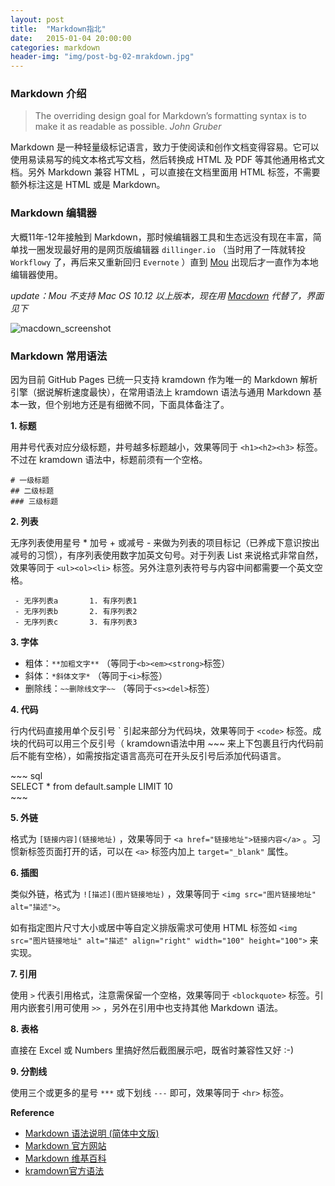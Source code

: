 ```yaml
---
layout: post
title:  "Markdown指北"
date:   2015-01-04 20:00:00
categories: markdown
header-img: "img/post-bg-02-mrakdown.jpg"
---
```


### Markdown 介绍

> The overriding design goal for Markdown’s formatting syntax is to make it as readable as possible. *John Gruber*

Markdown 是一种轻量级标记语言，致力于使阅读和创作文档变得容易。它可以使用易读易写的纯文本格式写文档，然后转换成 HTML 及 PDF 等其他通用格式文档。另外 Markdown 兼容 HTML ，可以直接在文档里面用 HTML 标签，不需要额外标注这是 HTML 或是 Markdown。

### Markdown 编辑器

大概11年-12年接触到 Markdown，那时候编辑器工具和生态远没有现在丰富，简单找一圈发现最好用的是网页版编辑器  `dillinger.io` （当时用了一阵就转投 `Workflowy` 了，再后来又重新回归 `Evernote` ）直到 <a href="http://25.io/mou" target="_blank">Mou</a> 出现后才一直作为本地编辑器使用。

*update：Mou 不支持 Mac OS 10.12 以上版本，现在用  <a href="https://macdown.uranusjr.com" target="_blank">Macdown</a> 代替了，界面见下*

![macdown_screenshot](https://xqimg.imedao.com/16be49a10daa3fec1db2ee35.jpg)

### Markdown 常用语法

因为目前 GitHub Pages 已统一只支持 kramdown 作为唯一的 Markdown 解析引擎（据说解析速度最快），在常用语法上 kramdown 语法与通用 Markdown 基本一致，但个别地方还是有细微不同，下面具体备注了。

**1. 标题**

用井号代表对应分级标题，井号越多标题越小，效果等同于  `<h1><h2><h3>` 标签。 不过在 kramdown 语法中，标题前须有一个空格。

~~~
# 一级标题           
## 二级标题          
### 三级标题      
~~~  

**2. 列表**

无序列表使用星号 * 加号 + 或减号 - 来做为列表的项目标记（已养成下意识按出减号的习惯），有序列表使用数字加英文句号。对于列表 List 来说格式非常自然，效果等同于 `<ul><ol><li>` 标签。另外注意列表符号与内容中间都需要一个英文空格。

~~~
 - 无序列表a       1. 有序列表1      
 - 无序列表b       2. 有序列表2   
 - 无序列表c       3. 有序列表3     
~~~  


**3. 字体**

- 粗体：`**加粗文字**` （等同于`<b><em><strong>`标签）
- 斜体：`*斜体文字*` （等同于`<i>`标签）
- 删除线：`~~删除线文字~~` （等同于`<s><del>`标签）  <br>  

**4. 代码**

行内代码直接用单个反引号 \` 引起来部分为代码块，效果等同于 `<code>` 标签。成块的代码可以用三个反引号（ kramdown语法中用 \~~~ 来上下包裹且行内代码前后不能有空格），如需按指定语言高亮可在开头反引号后添加代码语言。

\~~~ sql<br>
SELECT * from default.sample LIMIT 10  <br>
\~~~  

**5. 外链**

格式为 `[链接内容](链接地址)`  ，效果等同于 `<a href="链接地址">链接内容</a>` 。习惯新标签页面打开的话，可以在 `<a>` 标签内加上 `target="_blank"` 属性。  

**6. 插图**

类似外链，格式为 `![描述](图片链接地址)` ，效果等同于 `<img src="图片链接地址" alt="描述">`。

如有指定图片尺寸大小或居中等自定义排版需求可使用 HTML 标签如 `<img src="图片链接地址" alt="描述" align="right" width="100" height="100">` 来实现。

**7. 引用**

使用 `>` 代表引用格式，注意需保留一个空格，效果等同于 `<blockquote>` 标签。引用内嵌套引用可使用 `>>` ，另外在引用中也支持其他 Markdown 语法。

**8. 表格**

直接在 Excel 或 Numbers 里搞好然后截图展示吧，既省时兼容性又好 :-)

**9. 分割线**

使用三个或更多的星号 `***`  或下划线 `---` 即可，效果等同于 `<hr>` 标签。<br>


**Reference**

- <a href="https://www.appinn.com/markdown/" target="_blank">Markdown 语法说明 (简体中文版)</a>
- <a href="https://spec.commonmark.org/0.29/" target="_blank">Markdown 官方网站</a>
- <a href="https://zh.wikipedia.org/wiki/Markdown" target="_blank">Markdown 维基百科</a>
- <a href="https://kramdown.gettalong.org/syntax.html" target="_blank">kramdown官方语法</a>

